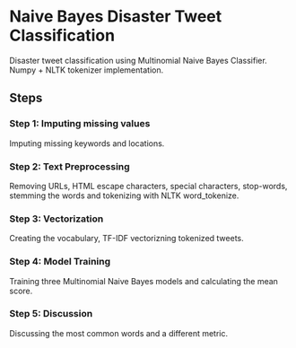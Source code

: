# Naive Bayes Disaster Tweet Classification
Disaster tweet classification using Multinomial Naive Bayes Classifier. \
Numpy + NLTK tokenizer implementation. 

## Steps

### Step 1: Imputing missing values
Imputing missing keywords and locations.

### Step 2: Text Preprocessing
Removing URLs, HTML escape characters, special characters, stop-words, stemming the words and tokenizing with NLTK word_tokenize.

### Step 3: Vectorization
Creating the vocabulary, TF-IDF vectorizning tokenized tweets.

### Step 4: Model Training
Training three Multinomial Naive Bayes models and calculating the mean score.

### Step 5: Discussion
Discussing the most common words and a different metric.
